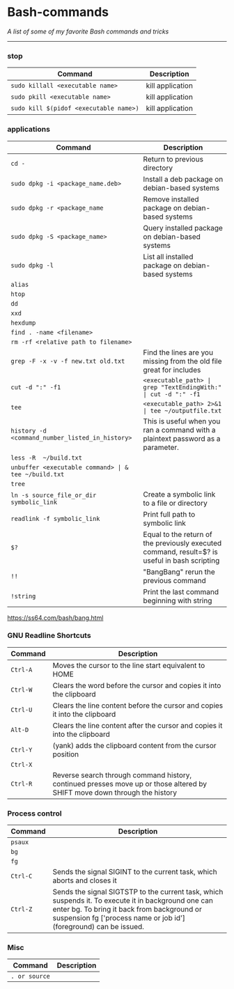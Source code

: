 # Bash-commands
_A list of some of my favorite Bash commands and tricks_

___

### stop

| Command | Description |
| ------- | ----------- |
| `sudo killall <executable name>` | kill application |
| `sudo pkill <executable name>` | kill application |
| `sudo kill $(pidof <executable name>)` | kill application |

### applications

| Command | Description |
| ------- | ----------- |
| `cd -` | Return to previous directory |
| `sudo dpkg -i <package_name.deb>` | Install a deb package on debian-based systems |
| `sudo dpkg -r <package_name` | Remove installed package on debian-based systems |
| `sudo dpkg -S <package_name>` | Query installed package on debian-based systems |
| `sudo dpkg -l` | List all installed package on debian-based systems |
| `alias` |  |
| `htop` |  |
| `dd` |  |
| `xxd` |  |
| `hexdump` |  |
| `find . -name <filename>` |  |
| `rm -rf <relative path to filename>` |  |
| `grep -F -x -v -f new.txt old.txt` | Find the lines are you missing from the old file great for includes  |
| `cut -d ":" -f1` | `<executable_path> \| grep "TextEndingWith:" \| cut -d ":" -f1` |
| `tee` |   `<executable_path> 2>&1 \| tee ~/outputfile.txt` |
| `history -d <command_number_listed_in_history>` | This is useful when you ran a command with a plaintext password as a parameter. |
| `less -R  ~/build.txt` |  |
| `unbuffer <executable command> \| & tee ~/build.txt` | |
| `tree` | |
| `ln -s source_file_or_dir symbolic_link` | Create a symbolic link to a file or directory |
| `readlink -f symbolic_link` | Print full path to symbolic link |
| `$?` | Equal to the return of the previously executed command, result=$? is useful in bash scripting|
| `!!` | "BangBang" rerun the previous command |
| `!string` |  Print the last command beginning with string |

     



https://ss64.com/bash/bang.html
### GNU Readline Shortcuts

| Command | Description |
| ------- | ----------- |
| `Ctrl-A` | Moves the cursor to the line start equivalent to HOME |
| `Ctrl-W` | Clears the word before the cursor and copies it into the clipboard |
| `Ctrl-U` | Clears the line content before the cursor and copies it into the clipboard |
| `Alt-D` | Clears the line content after the cursor and copies it into the clipboard |
| `Ctrl-Y` | (yank) adds the clipboard content from the cursor position |
| `Ctrl-X` |  |
| `Ctrl-R` | Reverse search through command history, continued presses move up or those altered by SHIFT move down through the history |

### Process control

| Command | Description |
| ------- | ----------- |
| `psaux` |  |
| `bg` |  |
| `fg` |  |
| `Ctrl-C` | Sends the signal SIGINT to the current task, which aborts and closes it |
| `Ctrl-Z` | Sends the signal SIGTSTP to the current task, which suspends it. To execute it in background one can enter bg. To bring it back from background or suspension fg ['process name or job id'] (foreground) can be issued. |

### Misc

| Command | Description |
| ------- | ----------- |
| `. or source` |  |
